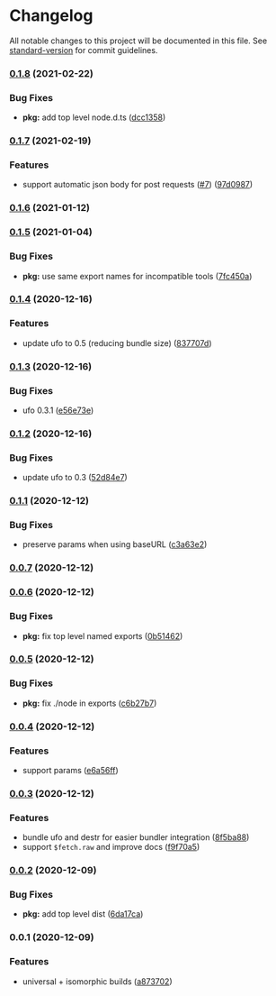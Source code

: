 # Changelog

All notable changes to this project will be documented in this file. See [standard-version](https://github.com/conventional-changelog/standard-version) for commit guidelines.

### [0.1.8](https://github.com/unjs/ohmyfetch/compare/v0.1.7...v0.1.8) (2021-02-22)


### Bug Fixes

* **pkg:** add top level node.d.ts ([dcc1358](https://github.com/unjs/ohmyfetch/commit/dcc13582747ba8404dd26b48d3db755b7775b78b))

### [0.1.7](https://github.com/unjs/ohmyfetch/compare/v0.1.6...v0.1.7) (2021-02-19)


### Features

* support automatic json body for post requests ([#7](https://github.com/unjs/ohmyfetch/issues/7)) ([97d0987](https://github.com/unjs/ohmyfetch/commit/97d0987131e006e72aac6d1d4acb063f3e53953d))

### [0.1.6](https://github.com/unjs/ohmyfetch/compare/v0.1.5...v0.1.6) (2021-01-12)

### [0.1.5](https://github.com/unjs/ohmyfetch/compare/v0.1.4...v0.1.5) (2021-01-04)


### Bug Fixes

* **pkg:** use same export names for incompatible tools ([7fc450a](https://github.com/unjs/ohmyfetch/commit/7fc450ac81596de1dea53380dc9ef3ae8ceb2304))

### [0.1.4](https://github.com/unjs/ohmyfetch/compare/v0.1.3...v0.1.4) (2020-12-16)


### Features

* update ufo to 0.5 (reducing bundle size) ([837707d](https://github.com/unjs/ohmyfetch/commit/837707d2ed03a7c6e69127849bf0c25ae182982d))

### [0.1.3](https://github.com/unjs/ohmyfetch/compare/v0.1.2...v0.1.3) (2020-12-16)


### Bug Fixes

* ufo 0.3.1 ([e56e73e](https://github.com/unjs/ohmyfetch/commit/e56e73e90bb6ad9be88f7c8413053744a64c702e))

### [0.1.2](https://github.com/unjs/ohmyfetch/compare/v0.1.1...v0.1.2) (2020-12-16)


### Bug Fixes

* update ufo to 0.3 ([52d84e7](https://github.com/unjs/ohmyfetch/commit/52d84e75034c3c6fd7542b2829e06f6d87f069c2))

### [0.1.1](https://github.com/unjs/ohmyfetch/compare/v0.0.7...v0.1.1) (2020-12-12)


### Bug Fixes

* preserve params when using baseURL ([c3a63e2](https://github.com/unjs/ohmyfetch/commit/c3a63e2b337b09b082eb9faf8e23e818d866c49c))

### [0.0.7](https://github.com/unjs/ohmyfetch/compare/v0.0.6...v0.0.7) (2020-12-12)

### [0.0.6](https://github.com/unjs/ohmyfetch/compare/v0.0.5...v0.0.6) (2020-12-12)


### Bug Fixes

* **pkg:** fix top level named exports ([0b51462](https://github.com/unjs/ohmyfetch/commit/0b514620dcfa65d156397114b87ed5e4f28e33a1))

### [0.0.5](https://github.com/unjs/ohmyfetch/compare/v0.0.4...v0.0.5) (2020-12-12)


### Bug Fixes

* **pkg:** fix ./node in exports ([c6b27b7](https://github.com/unjs/ohmyfetch/commit/c6b27b7cb61d66444f3d43bfa5226057ec7a9c95))

### [0.0.4](https://github.com/unjs/ohmyfetch/compare/v0.0.3...v0.0.4) (2020-12-12)


### Features

* support params ([e6a56ff](https://github.com/unjs/ohmyfetch/commit/e6a56ff083244fac918e29058aaf28bf87c98384))

### [0.0.3](https://github.com/unjs/ohmyfetch/compare/v0.0.2...v0.0.3) (2020-12-12)


### Features

* bundle ufo and destr for easier bundler integration ([8f5ba88](https://github.com/unjs/ohmyfetch/commit/8f5ba88f1ac0aa40ff2c99316da98a71d6dcc7e8))
* support `$fetch.raw` and improve docs ([f9f70a5](https://github.com/unjs/ohmyfetch/commit/f9f70a59222bc0d0166cbe9a03eebf2a73682398))

### [0.0.2](https://github.com/unjs/ohmyfetch/compare/v0.0.1...v0.0.2) (2020-12-09)


### Bug Fixes

* **pkg:** add top level dist ([6da17ca](https://github.com/unjs/ohmyfetch/commit/6da17cad07e08cff9e5ea9e8b505638d560bcb47))

### 0.0.1 (2020-12-09)


### Features

* universal + isomorphic builds ([a873702](https://github.com/unjs/ohmyfetch/commit/a873702c336c7ecce87c506d81c146db9f7516d0))

